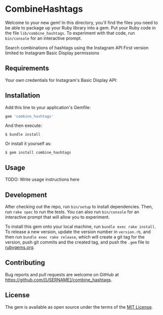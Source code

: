 # CombineHashtags

Welcome to your new gem! In this directory, you'll find the files you need to be able to package up your Ruby library into a gem. Put your Ruby code in the file `lib/combine_hashtags`. To experiment with that code, run `bin/console` for an interactive prompt.

Search combinations of hashtags using the Instagram API
First version limited to Instagram Basic Display permissions
 
## Requirements
Your own credentials for Instagram's Basic Display API: 

## Installation

Add this line to your application's Gemfile:

```ruby
gem 'combine_hashtags'
```

And then execute:

    $ bundle install

Or install it yourself as:

    $ gem install combine_hashtags

## Usage

TODO: Write usage instructions here

## Development

After checking out the repo, run `bin/setup` to install dependencies. Then, run `rake spec` to run the tests. You can also run `bin/console` for an interactive prompt that will allow you to experiment.

To install this gem onto your local machine, run `bundle exec rake install`. To release a new version, update the version number in `version.rb`, and then run `bundle exec rake release`, which will create a git tag for the version, push git commits and the created tag, and push the `.gem` file to [rubygems.org](https://rubygems.org).

## Contributing

Bug reports and pull requests are welcome on GitHub at https://github.com/[USERNAME]/combine_hashtags.

## License

The gem is available as open source under the terms of the [MIT License](https://opensource.org/licenses/MIT).
